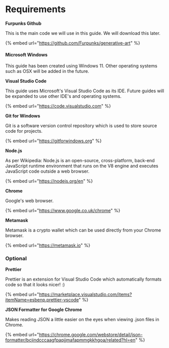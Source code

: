 # Requirements

**Furpunks Github**

This is the main code we will use in this guide. We will download this later.

{% embed url="https://github.com/Furpunks/generative-art" %}

#### Microsoft Windows

This guide has been created using Windows 11. Other operating systems such as OSX will be added in the future.



**Visual Studio Code**

This guide uses Microsoft's Visual Studio Code as its IDE. Future guides will be expanded to use other IDE's and operating systems.

{% embed url="https://code.visualstudio.com" %}

**Git for Windows**

Git is a software version control repository which is used to store source code for projects.&#x20;

{% embed url="https://gitforwindows.org" %}

**Node.js**&#x20;

As per Wikipedia: Node.js is an open-source, cross-platform, back-end JavaScript runtime environment that runs on the V8 engine and executes JavaScript code outside a web browser.

{% embed url="https://nodejs.org/en" %}

**Chrome**

Google's web browser.

{% embed url="https://www.google.co.uk/chrome" %}

**Metamask**

Metamask is a crypto wallet which can be used directly from your Chrome browser.

{% embed url="https://metamask.io" %}

### **Optional**



**Prettier**

Prettier is an extension for Visual Studio Code which automatically formats code so that it looks nicer! :)

{% embed url="https://marketplace.visualstudio.com/items?itemName=esbenp.prettier-vscode" %}

&#x20;

**JSON Formatter for Google Chrome**&#x20;

Makes reading JSON a little easier on the eyes when viewing .json files in Chrome.

{% embed url="https://chrome.google.com/webstore/detail/json-formatter/bcjindcccaagfpapjjmafapmmgkkhgoa/related?hl=en" %}
